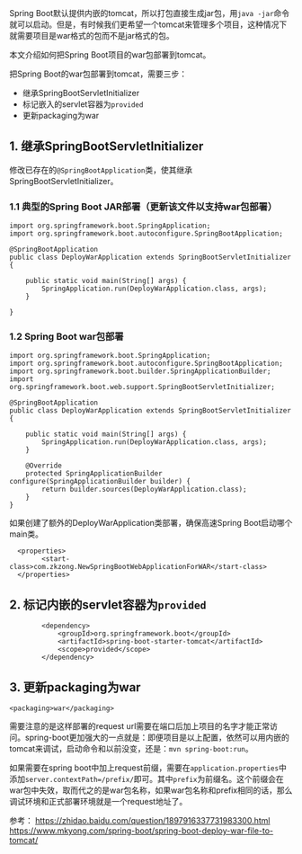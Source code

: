 Spring Boot默认提供内嵌的tomcat，所以打包直接生成jar包，用`java -jar`命令就可以启动。但是，有时候我们更希望一个tomcat来管理多个项目，这种情况下就需要项目是war格式的包而不是jar格式的包。

本文介绍如何把Spring Boot项目的war包部署到tomcat。

把Spring Boot的war包部署到tomcat，需要三步：
- 继承SpringBootServletInitializer
- 标记嵌入的servlet容器为`provided`
- 更新packaging为war

## 1. 继承SpringBootServletInitializer
修改已存在的`@SpringBootApplication`类，使其继承SpringBootServletInitializer。

### 1.1 典型的Spring Boot JAR部署（更新该文件以支持war包部署）
```
import org.springframework.boot.SpringApplication;
import org.springframework.boot.autoconfigure.SpringBootApplication;

@SpringBootApplication
public class DeployWarApplication extends SpringBootServletInitializer {

    public static void main(String[] args) {
        SpringApplication.run(DeployWarApplication.class, args);
    }

}
```

### 1.2 Spring Boot war包部署
```
import org.springframework.boot.SpringApplication;
import org.springframework.boot.autoconfigure.SpringBootApplication;
import org.springframework.boot.builder.SpringApplicationBuilder;
import org.springframework.boot.web.support.SpringBootServletInitializer;

@SpringBootApplication
public class DeployWarApplication extends SpringBootServletInitializer {

    public static void main(String[] args) {
        SpringApplication.run(DeployWarApplication.class, args);
    }

    @Override
    protected SpringApplicationBuilder configure(SpringApplicationBuilder builder) {
        return builder.sources(DeployWarApplication.class);
    }
}
```

如果创建了额外的DeployWarApplication类部署，确保高速Spring Boot启动哪个main类。
```
  <properties>
        <start-class>com.zkzong.NewSpringBootWebApplicationForWAR</start-class>
  </properties>
```

## 2. 标记内嵌的servlet容器为`provided`
```
        <dependency>
            <groupId>org.springframework.boot</groupId>
            <artifactId>spring-boot-starter-tomcat</artifactId>
            <scope>provided</scope>
        </dependency>
```

## 3. 更新packaging为war
```
<packaging>war</packaging>
```

需要注意的是这样部署的request url需要在端口后加上项目的名字才能正常访问。spring-boot更加强大的一点就是：即便项目是以上配置，依然可以用内嵌的tomcat来调试，启动命令和以前没变，还是：`mvn spring-boot:run`。

如果需要在spring boot中加上request前缀，需要在`application.properties`中添加`server.contextPath=/prefix/`即可。其中`prefix`为前缀名。这个前缀会在war包中失效，取而代之的是war包名称，如果war包名称和prefix相同的话，那么调试环境和正式部署环境就是一个request地址了。

参考：
https://zhidao.baidu.com/question/1897916337731983300.html
https://www.mkyong.com/spring-boot/spring-boot-deploy-war-file-to-tomcat/






















